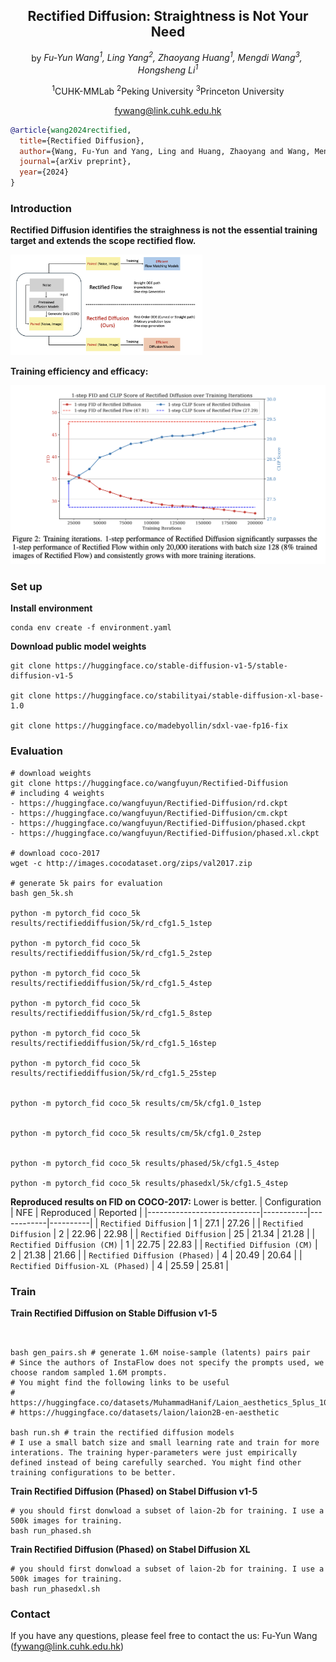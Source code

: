<div align="center">

## Rectified Diffusion: Straightness is Not Your Need



by *Fu-Yun Wang<sup>1</sup>, Ling Yang<sup>2</sup>, Zhaoyang Huang<sup>1</sup>, Mengdi Wang<sup>3</sup>, 
Hongsheng Li<sup>1</sup>*

<sup>1</sup>CUHK-MMLab   <sup>2</sup>Peking University   <sup>3</sup>Princeton University

fywang@link.cuhk.edu.hk
</div>



```bibtex
@article{wang2024rectified,
  title={Rectified Diffusion},
  author={Wang, Fu-Yun and Yang, Ling and Huang, Zhaoyang and Wang, Mengdi and Li, Hongsheng},
  journal={arXiv preprint},
  year={2024}
}
```

### Introduction

**Rectified Diffusion identifies the straighness is not the essential training target and extends the scope rectified flow.**

<img src="./assets/rectified-diffusion.png" alt="fm-curve" style="zoom:30%;" />



**Training efficiency and efficacy:** 

<img src="./assets/fids.png" alt="fm-curve" style="zoom:50%;" />



### Set up

**Install environment**
```shell
conda env create -f environment.yaml
```
**Download public model weights**
```
git clone https://huggingface.co/stable-diffusion-v1-5/stable-diffusion-v1-5

git clone https://huggingface.co/stabilityai/stable-diffusion-xl-base-1.0

git clone https://huggingface.co/madebyollin/sdxl-vae-fp16-fix
```


### Evaluation
```shell
# download weights
git clone https://huggingface.co/wangfuyun/Rectified-Diffusion
# including 4 weights
- https://huggingface.co/wangfuyun/Rectified-Diffusion/rd.ckpt
- https://huggingface.co/wangfuyun/Rectified-Diffusion/cm.ckpt
- https://huggingface.co/wangfuyun/Rectified-Diffusion/phased.ckpt
- https://huggingface.co/wangfuyun/Rectified-Diffusion/phased.xl.ckpt

# download coco-2017
wget -c http://images.cocodataset.org/zips/val2017.zip

# generate 5k pairs for evaluation 
bash gen_5k.sh

python -m pytorch_fid coco_5k results/rectifieddiffusion/5k/rd_cfg1.5_1step

python -m pytorch_fid coco_5k results/rectifieddiffusion/5k/rd_cfg1.5_2step

python -m pytorch_fid coco_5k results/rectifieddiffusion/5k/rd_cfg1.5_4step

python -m pytorch_fid coco_5k results/rectifieddiffusion/5k/rd_cfg1.5_8step

python -m pytorch_fid coco_5k results/rectifieddiffusion/5k/rd_cfg1.5_16step

python -m pytorch_fid coco_5k results/rectifieddiffusion/5k/rd_cfg1.5_25step


python -m pytorch_fid coco_5k results/cm/5k/cfg1.0_1step


python -m pytorch_fid coco_5k results/cm/5k/cfg1.0_2step


python -m pytorch_fid coco_5k results/phased/5k/cfg1.5_4step

python -m pytorch_fid coco_5k results/phasedxl/5k/cfg1.5_4step

```

**Reproduced results on FID on COCO-2017:** Lower is better.
| Configuration     |         NFE                | Reproduced | Reported |
|----------------------------|-----------|------------|----------|
| `Rectified Diffusion`            |    1         | 27.1       | 27.26    |
| `Rectified Diffusion`            |     2        | 22.96      | 22.98    |
| `Rectified Diffusion`            |      25      | 21.34      | 21.28    |
| `Rectified Diffusion (CM)`            |   1             | 22.75      | 22.83    |
| `Rectified Diffusion (CM)`            |    2            | 21.38      | 21.66    |
| `Rectified Diffusion (Phased)`            |   4        | 20.49      | 20.64    |
| `Rectified Diffusion-XL (Phased)`            |  4      | 25.59      | 25.81    |

### Train


**Train Rectified Diffusion on Stable Diffusion v1-5**
```shell


bash gen_pairs.sh # generate 1.6M noise-sample (latents) pairs pair
# Since the authors of InstaFlow does not specify the prompts used, we choose random sampled 1.6M prompts. 
# You might find the following links to be useful
# https://huggingface.co/datasets/MuhammadHanif/Laion_aesthetics_5plus_1024_33M
# https://huggingface.co/datasets/laion/laion2B-en-aesthetic

bash run.sh # train the rectified diffusion models
# I use a small batch size and small learning rate and train for more interations. The training hyper-parameters were just empirically defined instead of being carefully searched. You might find other training configurations to be better.
```


**Train Rectified Diffusion (Phased) on Stabel Diffusion v1-5**
```shell
# you should first donwload a subset of laion-2b for training. I use a 500k images for training.
bash run_phased.sh
```

**Train Rectified Diffusion (Phased) on Stabel Diffusion XL**
```shell
# you should first donwload a subset of laion-2b for training. I use a 500k images for training.
bash run_phasedxl.sh
```

### Contact

If you have any questions, please feel free to contact the us: Fu-Yun Wang (fywang@link.cuhk.edu.hk)
